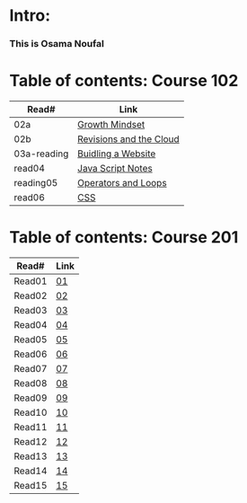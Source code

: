 # Intro:

### This is Osama Noufal



# Table of contents: Course 102
 
| Read# | Link |
| ------ |------- |
| 02a | [Growth Mindset](https://onoufal.github.io/reading-notes/102/read02) |
| 02b | [Revisions and the Cloud](https://onoufal.github.io/reading-notes/102/reading_02b) |
| 03a-reading | [Buidling a Website](https://onoufal.github.io/reading-notes/102/03a-reading) |
| read04 | [Java Script Notes](https://onoufal.github.io/reading-notes/102/read04) |
| reading05 | [Operators and Loops](https://onoufal.github.io/reading-notes/102/reading05) |
| read06 | [CSS](https://onoufal.github.io/reading-notes/102/resd06) |


# Table of contents: Course 201

| Read# | Link|
| ----- | --- |
| Read01 | [01](201/read1) |  
| Read02 | [02](201/read2) |  
| Read03 | [03](201/read3) |  
| Read04 | [04](201/read4) |  
| Read05 | [05](201/read5) |  
| Read06 | [06](201/read6) |  
| Read07 | [07](201/read7) |  
| Read08 | [08](201/read8) |  
| Read09 | [09](201/read9) |  
| Read10 | [10](201/read10) |  
| Read11 | [11](201/read11) |  
| Read12 | [12](201/read12) |  
| Read13 | [13](201/read13) |  
| Read14 | [14](201/read14) |  
| Read15 | [15](201/read15) |  

